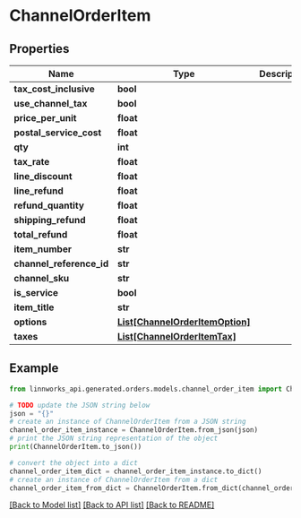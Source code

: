 # ChannelOrderItem


## Properties

Name | Type | Description | Notes
------------ | ------------- | ------------- | -------------
**tax_cost_inclusive** | **bool** |  | [optional] 
**use_channel_tax** | **bool** |  | [optional] 
**price_per_unit** | **float** |  | [optional] 
**postal_service_cost** | **float** |  | [optional] 
**qty** | **int** |  | [optional] 
**tax_rate** | **float** |  | [optional] 
**line_discount** | **float** |  | [optional] 
**line_refund** | **float** |  | [optional] 
**refund_quantity** | **float** |  | [optional] 
**shipping_refund** | **float** |  | [optional] 
**total_refund** | **float** |  | [optional] 
**item_number** | **str** |  | [optional] 
**channel_reference_id** | **str** |  | [optional] 
**channel_sku** | **str** |  | [optional] 
**is_service** | **bool** |  | [optional] 
**item_title** | **str** |  | [optional] 
**options** | [**List[ChannelOrderItemOption]**](ChannelOrderItemOption.md) |  | [optional] 
**taxes** | [**List[ChannelOrderItemTax]**](ChannelOrderItemTax.md) |  | [optional] 

## Example

```python
from linnworks_api.generated.orders.models.channel_order_item import ChannelOrderItem

# TODO update the JSON string below
json = "{}"
# create an instance of ChannelOrderItem from a JSON string
channel_order_item_instance = ChannelOrderItem.from_json(json)
# print the JSON string representation of the object
print(ChannelOrderItem.to_json())

# convert the object into a dict
channel_order_item_dict = channel_order_item_instance.to_dict()
# create an instance of ChannelOrderItem from a dict
channel_order_item_from_dict = ChannelOrderItem.from_dict(channel_order_item_dict)
```
[[Back to Model list]](../README.md#documentation-for-models) [[Back to API list]](../README.md#documentation-for-api-endpoints) [[Back to README]](../README.md)


